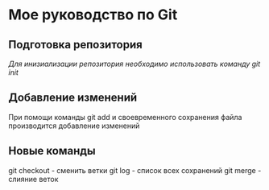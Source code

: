 # Мое руководство по Git

## Подготовка репозитория
  *Для инизиализации репозитория необходимо использовать команду git init*

## Добавление изменений

 При помощи команды git add и своевременного сохранения файла производится добавление изменений

## Новые команды
git checkout - сменить ветки
git log - список всех сохранений
git merge - слияние веток